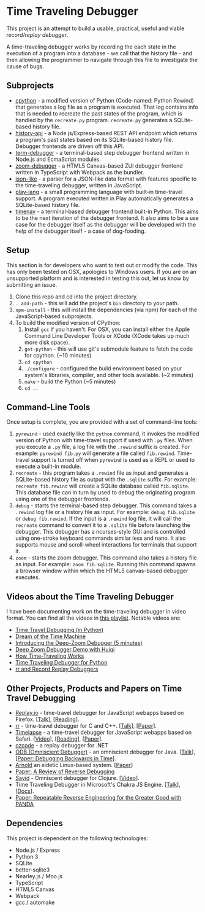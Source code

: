 # Time Traveling Debugger

This project is an attempt to build a usable, practical, useful and viable
*record/replay debugger*.

A time-traveling debugger works by recording the each state in the
execution of a program into a database - we call that the history file - 
and then allowing the programmer to navigate through this file to 
investigate the cause of bugs.

## Subprojects

* [cpython](https://github.com/airportyh/cpython) - a modified version of Python (Code-named: Python Rewind) that generates a log file as a program is executed. That log contains info that is needed to recreate the past
states of the program, which is handled by the `recreate.py` program. `recreate.py` generates
a SQLite-based history file.
* [history-api](./history-api) - a Node.js/Express-based REST API endpoint which returns a program's past states based on its SQLite-based history file. Debugger frontends are driven
off this API.
* [term-debugger](./term-debugger) - a terminal-based step debugger frontend written in Node.js
and EcmaScript modules.
* [zoom-debugger](./zoom-debugger) - a HTML5 Canvas-based ZUI debugger frontend written in TypeScript with Webpack as the bundler.
* [json-like](./json-like) - a parser for a JSON-like data format with features specific to
the time-traveling debugger, written in JavaScript.
* [play-lang](./play-lang) - a small programming language with built-in time-travel support.
A program executed written in Play automatically generates a SQLite-based history file.
* [timenav](./timenav) - a terminal-based debugger frontend built-in Python. This aims to
be the next iteration of the debugger frontend. It also aims to be a use case for the debugger
itself as the debugger will be developed with the help of the debugger itself - a case of
dog-fooding.

## Setup

This section is for developers who want to test out or modify the code.
This has only been tested on OSX, apologies to Windows users. If you are on an unsupported
platform and is interested in testing this out, let us know by submitting an issue.

1. Clone this repo and cd into the project directory.
2. `. add-path` - this will add the project's `bin` directory to your path.
3. `npm-install` - this will install the dependencies (via npm) for each of the JavaScript-based
subprojects.
4. To build the modified version of CPython:
    1. Install `gcc` if you haven't. For OSX, you can install either the Apple Command Line Developer Tools or XCode (XCode takes up much more disk space).
    2. `get-python` - this will use git's submodule feature to fetch the code for cpython. (~10 minutes)
    3. `cd cpython`
    4. `./configure` - configured the build environment based on your system's libraries, compiler, and other tools available. (~2 minutes)
    5. `make` - build the Python (~5 minutes)
    6. `cd ..`

## Command-Line Tools

Once setup is complete, you are provided with a set of command-line tools:

1. `pyrewind` - used exactly like the `python` command, it invokes the modified version
of Python with time-travel support if used with `.py` files. When you execute a `.py` file,
a log file with the `.rewind` suffix is created. For example: `pyrewind fib.py` will generate
a file called `fib.rewind`. Time-travel support is turned off when `pyrewind` is used as a 
REPL or used to execute a built-in module.
2. `recreate` - this program takes a `.rewind` file as input and generates a SQLite-based
history file as output with the `.sqlite` suffix. For example: `recreate fib.rewind` will
create a SQLite database called `fib.sqlite`. This database file can in turn by used to
debug the originating program using one of the debugger frontends.
3. `debug` - starts the terminal-based step debugger. This command takes a `.rewind` log file or a history file as input. For example: `debug fib.sqlite` or `debug fib.rewind`. 
If the input is a `.rewind` log file, it will call the `recreate` command to convert it to
a `.sqlite` file before launching the debugger. This debugger has a ncurses-style GUI 
and is controlled using one-stroke keyboard commands similar less and nano. 
It also supports mouse and scroll-wheel interactions for terminals that support it.
4. `zoom` - starts the zoom debugger. This command also takes a history file as input. For
example: `zoom fib.sqlite`. Running this command spawns a browser window within which
the HTML5 canvas-based debugger executes.

## Videos about the Time Traveling Debugger

I have been documenting work on the time-traveling debugger in video format. You can find all the videos
in [this playlist](https://www.youtube.com/playlist?list=PLSq9OFrD2Q3Cpyk2LD1vE0161Jg82HJ7d). Notable videos are:

* [Time Travel Debugging (in Python)](https://www.youtube.com/watch?v=HlndMuAguEk)
* [Dream of the Time Machine](https://www.youtube.com/watch?v=xwhm7g9GjuY)
* [Introducing the Deep-Zoom Debugger (5 minutes)](https://www.youtube.com/watch?v=QE54x1ahHa4)
* [Deep Zoom Debugger Demo with Huiqi](https://www.youtube.com/watch?v=lVb9bt7wDy8)
* [How Time-Traveling Works](https://www.youtube.com/watch?v=u6HR_bQfzDE)
* [Time Traveling Debugger for Python](https://www.youtube.com/watch?v=h80C9zzyf7k)
* [rr and Record Replay Debuggers](https://www.youtube.com/watch?v=cCf7hiZvJrY)

## Other Projects, Products and Papers on Time Travel Debugging

* [Replay.io](https://replay.io/) - time-travel debugger for JavaScript webapps based on Firefox. [[Talk](https://www.youtube.com/watch?v=rDq1AN1kSn4)], [[Reading](https://trac.webkit.org/wiki/WebReplayMechanics)].
* [rr](https://rr-project.org/) - time-travel debugger for C and C++. [[Talk](https://www.youtube.com/watch?v=H4iNuufAe_8)], [[Paper](https://arxiv.org/pdf/1705.05937.pdf)].
* [Timelapse](https://github.com/burg/replay-staging) - a time-travel debugger for JavaScript webapps based on Safari. [[Video](https://www.youtube.com/watch?v=ugHAzyQ6H00)], [[Reading](https://trac.webkit.org/wiki/WebReplayMechanics)], [[Paper](https://homes.cs.washington.edu/~mernst/pubs/record-replay-uist2013.pdf)].
* [ozcode](https://oz-code.com/) - a replay debugger for .NET
* [ODB (Omniscient Debugger)](https://github.com/OmniscientDebugger/LewisOmniscientDebugger) - an omniscient debugger for Java. [[Talk](https://youtu.be/xpI8hIgOyko)], [[Paper: Debugging Backwards in Time](https://arxiv.org/abs/cs/0310016)].
* [Arnold](https://github.com/endplay/omniplay) an eidetic Linux-based system. [[Paper](https://www.cc.gatech.edu/~ddevecsery6/papers/devecsery14.pdf)]
* [Paper: A Review of Reverse Debugging](http://citeseerx.ist.psu.edu/viewdoc/summary?doi=10.1.1.338.3420)
* [Sayid](https://github.com/clojure-emacs/sayid) - Omniscent debugger for Clojure. [[Video](https://youtu.be/ipDhvd1NsmE)].
* Time Traveling Debugger in Microsoft's Chakra JS Engine. [[Talk](https://channel9.msdn.com/blogs/Marron/Time-Travel-Debugging-for-JavaScriptHTML)], [[Docs](https://github.com/nodejs/node-chakracore/blob/master/TTD-README.md)].
* [Paper: Repeatable Reverse Engineering for the Greater Good with PANDA](https://www.ll.mit.edu/sites/default/files/publication/doc/2018-04/2014_10_01_Dolan-Gavitt_B_TechReport_FP.pdf)

## Dependencies

This project is dependent on the following technologies:

* Node.js / Express
* Python 3
* SQLite
* better-sqlite3
* Nearley.js / Moo.js
* TypeScript
* HTML5 Canvas
* Webpack
* gcc / automake
